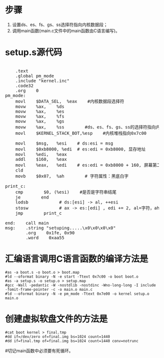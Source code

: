 # 步骤
1. 设置ds、es、fs、gs、ss选择符指向内核数据段；
2. 调用main函数(main.c文件中的main函数由C语言编写)。

# setup.s源代码

<pre name="code" class="asm"> 
    .text
    .global pm_mode
    .include "kernel.inc"
    .code32
    .org    0
pm_mode:
    movl    $DATA_SEL,  %eax    #内核数据段选择符
    movw    %ax,    %ds        
    movw    %ax,    %es
    movw    %ax,    %fs
    movw    %ax,    %gs
    movw    %ax,    %ss        #ds、es、fs、gs、ss的选择符指向内核数据段，基址是0x00
    movl    $KERNEL_STACK_BOT,%esp    #内核堆栈指向0x7c00

    movl    $msg,   %esi    # ds:esi = msg
    movl    $0xb8000, %edi  # es:edi = 0xb8000, 显存地址
    movl    %edi,   %eax
    addl    $160,   %eax
    movl    %eax,   %edi    # es:edi = 0xb8000 + 160, 屏幕第二行首地址 
    cld
    movb    $0x07,  %ah        # 字符属性：黑底白字

print_c:
    cmp        $0, (%esi)    #是否是字符串结尾
    je        end
    lodsb            # ds:[esi] -> al, ++esi
    stosw            # ax -> es:[edi] , edi += 2, al=字符，ah=属性
    jmp        print_c
    
end:    call main
msg:    .string "setuping.....\x0\x0\x0\x0"
        .org    0x1fe, 0x90
        .word    0xaa55
</pre>


# 汇编语言调用C语言函数的编译方法是


    #as -a boot.s -o boot.o > boot.map
    #ld --oformat binary -N -e start -Ttext 0x7c00 -o boot boot.o
    #as -a setup.s -o setup.o > setup.map
    #gcc -Wall -pedantic -W -nostdlib -nostdinc -Wno-long-long -I include -fomit-frame-pointer -c -o main.o main.c
    #ld --oformat binary -N -e pm_mode -Ttext 0x7e00 -o kernel setup.o main.o

# 创建虚拟软盘文件的方法是

    #cat boot kernel > final.tmp
    #dd if=/dev/zero of=final.img bs=1024 count=1440
    #dd if=final.tmp of=final.img bs=1024 count=1440 conv=notrunc


#切记main函数中必须要有死循环。



